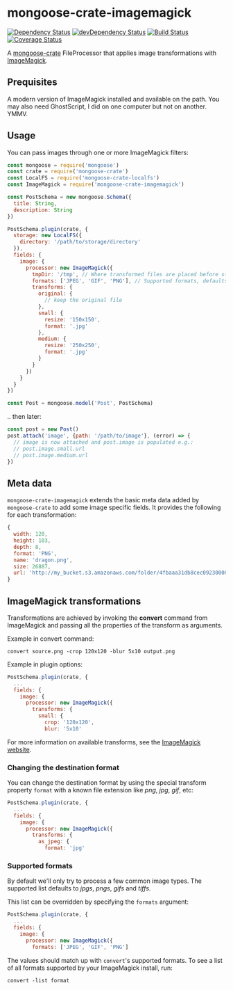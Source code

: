 # mongoose-crate-imagemagick

[![Dependency Status](https://david-dm.org/achingbrain/mongoose-crate-imagemagick.svg?theme=shields.io)](https://david-dm.org/achingbrain/mongoose-crate-imagemagick) [![devDependency Status](https://david-dm.org/achingbrain/mongoose-crate-imagemagick/dev-status.svg?theme=shields.io)](https://david-dm.org/achingbrainmongoose-crate-imagemagick#info=devDependencies) [![Build Status](https://img.shields.io/travis/achingbrain/mongoose-crate-imagemagick/master.svg)](https://travis-ci.org/achingbrain/mongoose-crate-imagemagick) [![Coverage Status](http://img.shields.io/coveralls/achingbrain/mongoose-crate-imagemagick/master.svg)](https://coveralls.io/r/achingbrain/mongoose-crate-imagemagick)

A [mongoose-crate](https://github.com/achingbrain/mongoose-crate) FileProcessor that applies image transformations with [ImageMagick](http://www.imagemagick.org).

## Prequisites

A modern version of ImageMagick installed and available on the path.  You may also need GhostScript, I did on one computer but not on another.  YMMV.

## Usage

You can pass images through one or more ImageMagick filters:

```javascript
const mongoose = require('mongoose')
const crate = require('mongoose-crate')
const LocalFS = require('mongoose-crate-localfs')
const ImageMagick = require('mongoose-crate-imagemagick')

const PostSchema = new mongoose.Schema({
  title: String,
  description: String
})

PostSchema.plugin(crate, {
  storage: new LocalFS({
    directory: '/path/to/storage/directory'
  }),
  fields: {
    image: {
      processor: new ImageMagick({
        tmpDir: '/tmp', // Where transformed files are placed before storage, defaults to os.tmpdir()
        formats: ['JPEG', 'GIF', 'PNG'], // Supported formats, defaults to ['JPEG', 'GIF', 'PNG', 'TIFF']
        transforms: {
          original: {
            // keep the original file
          },
          small: {
            resize: '150x150',
            format: '.jpg'
          },
          medium: {
            resize: '250x250',
            format: '.jpg'
          }
        }
      })
    }
  }
})

const Post = mongoose.model('Post', PostSchema)
```

.. then later:

```javascript
const post = new Post()
post.attach('image', {path: '/path/to/image'}, (error) => {
  // image is now attached and post.image is populated e.g.:
  // post.image.small.url
  // post.image.medium.url
})
```

## Meta data

`mongoose-crate-imagemagick` extends the basic meta data added by `mongoose-crate` to add some image specific fields.  It provides the following for each transformation:

```javascript
{
  width: 120,
  height: 103,
  depth: 8,
  format: 'PNG',
  name: 'dragon.png',
  size: 26887,
  url: 'http://my_bucket.s3.amazonaws.com/folder/4fbaaa31db8cec0923000019-medium.png'
}
```

## ImageMagick transformations

Transformations are achieved by invoking the **convert** command from ImageMagick and passing all the properties of the transform as arguments.

Example in convert command:

    convert source.png -crop 120x120 -blur 5x10 output.png

Example in plugin options:

```javascript
PostSchema.plugin(crate, {
  ...
  fields: {
    image: {
      processor: new ImageMagick({
        transforms: {
          small: {
            crop: '120x120',
            blur: '5x10'
```

For more information on available transforms, see the [ImageMagick website](http://www.imagemagick.org/script/command-line-options.php).

### Changing the destination format

You can change the destination format by using the special transform property `format` with a known file extension like *png*, *jpg*, *gif*, etc:

```javascript
PostSchema.plugin(crate, {
  ...
  fields: {
    image: {
      processor: new ImageMagick({
        transforms: {
          as_jpeg: {
            format: 'jpg'
```

### Supported formats

By default we'll only try to process a few common image types.  The supported list defaults to *jpgs*, *pngs*, *gifs* and *tiffs*.

This list can be overridden by specifying the `formats` argument:

```javascript
PostSchema.plugin(crate, {
  ...
  fields: {
    image: {
      processor: new ImageMagick({
        formats: ['JPEG', 'GIF', 'PNG']
```

The values should match up with `convert`'s supported formats.  To see a list of all formats supported by your ImageMagick install, run:

```
convert -list format
```
